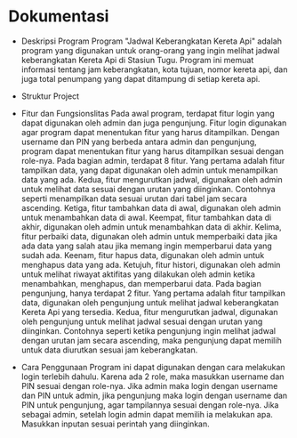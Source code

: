 # Dokumentasi

* Deskripsi Program
Program "Jadwal Keberangkatan Kereta Api" adalah program yang digunakan untuk orang-orang yang ingin melihat jadwal keberangkatan Kereta Api di Stasiun Tugu. Program ini memuat informasi tentang jam keberangkatan, kota tujuan, nomor kereta api, dan juga total penumpang yang dapat ditampung di setiap kereta api.

* Struktur Project


* Fitur dan Fungsionslitas
Pada awal program, terdapat fitur login yang dapat digunakan oleh admin dan juga pengunjung. Fitur login digunakan agar program dapat menentukan fitur yang harus ditampilkan. Dengan username dan PIN yang berbeda antara admin dan pengunjung, program dapat menentukan fitur yang harus ditampilkan sesuai dengan role-nya.
Pada bagian admin, terdapat 8 fitur. Yang pertama adalah fitur tampilkan data, yang dapat digunakan oleh admin untuk menampilkan data yang ada. Kedua, fitur mengurutkan jadwal, digunakan oleh admin untuk melihat data sesuai dengan urutan yang diinginkan. Contohnya seperti menampilkan data sesuai urutan dari tabel jam secara ascending. Ketiga, fitur tambahkan data di awal, digunakan oleh admin untuk menambahkan data di awal. Keempat, fitur tambahkan data di akhir, digunakan oleh admin untuk menambahkan data di akhir. Kelima, fitur perbaiki data, digunakan oleh admin untuk memperbaiki data jika ada data yang salah atau jika memang ingin memperbarui data yang sudah ada. Keenam, fitur hapus data, digunakan oleh admin untuk menghapus data yang ada. Ketujuh, fitur histori, digunakan oleh admin untuk melihat riwayat aktifitas yang dilakukan oleh admin ketika menambahkan, menghapus, dan memperbarui data.
Pada bagian pengunjung, hanya terdapat 2 fitur. Yang pertama adalah fitur tampilkan data, digunakan oleh pengunjung untuk melihat jadwal keberangkatan Kereta Api yang tersedia. Kedua, fitur mengurutkan jadwal, digunakan oleh pengunjung untuk melihat jadwal sesuai dengan urutan yang diinginkan. Contohnya seperti ketika pengunjung ingin melihat jadwal dengan urutan jam secara ascending, maka pengunjung dapat memilih untuk data diurutkan sesuai jam keberangkatan.


* Cara Penggunaan
Program ini dapat digunakan dengan cara melakukan login terlebih dahulu. Karena ada 2 role, maka masukkan username dan PIN sesuai dengan role-nya. Jika admin maka login dengan username dan PIN untuk admin, jika pengunjung maka login dengan username dan PIN untuk pengunjung, agar tampilannya sesuai dengan role-nya. Jika sebagai admin, setelah login admin dapat memilih ia melakukan apa. Masukkan inputan sesuai perintah yang diinginkan. 
